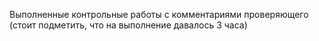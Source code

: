 Выполненные контрольные работы с комментариями проверяющего (стоит подметить, что на выполнение давалось 3 часа)
